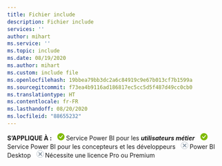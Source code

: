 ```yaml
---
title: Fichier include
description: Fichier include
services: ''
author: mihart
ms.service: ''
ms.topic: include
ms.date: 08/19/2020
ms.author: mihart
ms.custom: include file
ms.openlocfilehash: 19bbea79bb3dc2a6c84919c9e67b013cf7b1599a
ms.sourcegitcommit: f73ea4b9116ad186817ec5cc5d5f487d49cc0cb0
ms.translationtype: HT
ms.contentlocale: fr-FR
ms.lasthandoff: 08/20/2020
ms.locfileid: "88655232"
---
```

<Token>**S’APPLIQUE À :** ![oui](media/yes.png)Service Power BI pour les ***utilisateurs métier*** ![oui](media/yes.png)Service Power BI pour les concepteurs et les développeurs ![non](media/no.png)Power BI Desktop ![non](media/no.png)Nécessite une licence Pro ou Premium </Token>